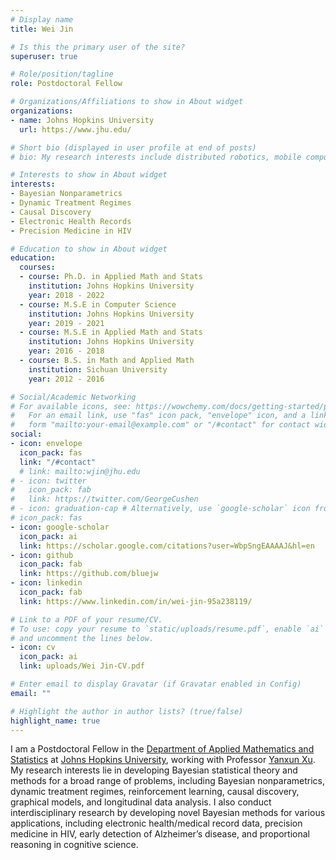 ```yaml
---
# Display name
title: Wei Jin

# Is this the primary user of the site?
superuser: true

# Role/position/tagline
role: Postdoctoral Fellow

# Organizations/Affiliations to show in About widget
organizations:
- name: Johns Hopkins University
  url: https://www.jhu.edu/

# Short bio (displayed in user profile at end of posts)
# bio: My research interests include distributed robotics, mobile computing and programmable matter.

# Interests to show in About widget
interests:
- Bayesian Nonparametrics
- Dynamic Treatment Regimes
- Causal Discovery
- Electronic Health Records
- Precision Medicine in HIV

# Education to show in About widget
education:
  courses:
  - course: Ph.D. in Applied Math and Stats
    institution: Johns Hopkins University
    year: 2018 - 2022
  - course: M.S.E in Computer Science
    institution: Johns Hopkins University
    year: 2019 - 2021
  - course: M.S.E in Applied Math and Stats
    institution: Johns Hopkins University
    year: 2016 - 2018
  - course: B.S. in Math and Applied Math
    institution: Sichuan University
    year: 2012 - 2016

# Social/Academic Networking
# For available icons, see: https://wowchemy.com/docs/getting-started/page-builder/#icons
#   For an email link, use "fas" icon pack, "envelope" icon, and a link in the
#   form "mailto:your-email@example.com" or "/#contact" for contact widget.
social:
- icon: envelope
  icon_pack: fas
  link: "/#contact"
  # link: mailto:wjin@jhu.edu
# - icon: twitter
#   icon_pack: fab
#   link: https://twitter.com/GeorgeCushen
# - icon: graduation-cap # Alternatively, use `google-scholar` icon from `ai` icon pack
# icon_pack: fas
- icon: google-scholar
  icon_pack: ai
  link: https://scholar.google.com/citations?user=WbpSngEAAAAJ&hl=en
- icon: github
  icon_pack: fab
  link: https://github.com/bluejw
- icon: linkedin
  icon_pack: fab
  link: https://www.linkedin.com/in/wei-jin-95a238119/

# Link to a PDF of your resume/CV.
# To use: copy your resume to `static/uploads/resume.pdf`, enable `ai` icons in `params.toml`, 
# and uncomment the lines below.
- icon: cv
  icon_pack: ai
  link: uploads/Wei Jin-CV.pdf

# Enter email to display Gravatar (if Gravatar enabled in Config)
email: ""

# Highlight the author in author lists? (true/false)
highlight_name: true
---
```


I am a Postdoctoral Fellow in the [Department of Applied Mathematics and Statistics](https://engineering.jhu.edu/ams/) at [Johns Hopkins University](https://www.jhu.edu/), working with Professor [Yanxun Xu](https://www.ams.jhu.edu/~yxu70/). My research interests lie in developing Bayesian statistical theory and methods for a broad range of problems, including Bayesian nonparametrics, dynamic treatment regimes, reinforcement learning, causal discovery, graphical models, and longitudinal data analysis. I also conduct interdisciplinary research by developing novel Bayesian methods for various applications, including electronic health/medical record data, precision medicine in HIV, early detection of Alzheimer’s disease, and proportional reasoning in cognitive science.
